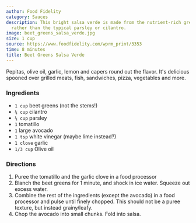 ```yaml
---
author: Food Fidelity
category: Sauces
description: This bright salsa verde is made from the nutrient-rich greens of beets
  rather than the typical parsley or cilantro. 
image: beet_greens_salsa_verde.jpg
size: 1 cup
source: https://www.foodfidelity.com/wprm_print/3353
time: 8 minutes
title: Beet Greens Salsa Verde
---
```


Pepitas, olive oil, garlic, lemon and
  capers round out the flavor. It's delicious spooned over grilled meats, fish, sandwiches,
  pizza, vegetables and more.
  
### Ingredients

* `1 cup` beet greens (not the stems!)
* `¼ cup` cilantro
* `¼ cup` parsley
* `1` tomatillo
* `1` large avocado
* `1 tsp` white vinegar (maybe lime instead?)
* `1 clove` garlic
* `1/3 cup` Olive oil

### Directions

1. Puree the tomatillo and the garlic clove in a food processor
2. Blanch the beet greens for 1 minute, and shock in ice water. Squeeze out excess water.
3. Combine the rest of the ingredients (except the avocado) in a food processor and pulse until finely chopped. This should not be a puree texture, but instead grainy/leafy.
4. Chop the avocado into small chunks. Fold into salsa.